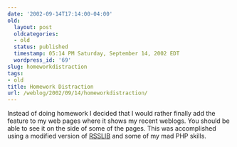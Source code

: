 ```yaml
---
date: '2002-09-14T17:14:00-04:00'
old:
  layout: post
  oldcategories:
  - old
  status: published
  timestamp: 05:14 PM Saturday, September 14, 2002 EDT
  wordpress_id: '69'
slug: homeworkdistraction
tags:
- old
title: Homework Distraction
url: /weblog/2002/09/14/homeworkdistraction/
---
```


Instead of doing homework I decided that I would rather finally add the feature to my web pages where it shows my recent weblogs.  You should be able to see it on the side of some of the pages.  This was accomplished using a modified version of [RSSLIB](http://www.kludgebox.com/rsslib/) and some of my mad PHP skills.

